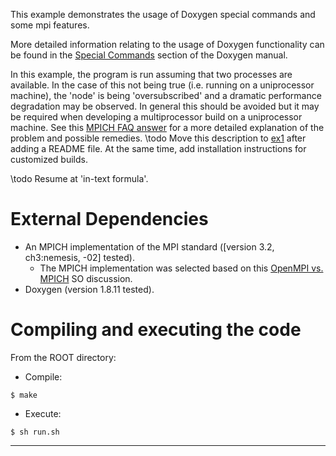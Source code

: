This example demonstrates the usage of Doxygen special commands and some mpi features.

More detailed information relating to the usage of Doxygen functionality can be found in the [Special Commands] section
of the Doxygen manual.
 

In this example, the program is run assuming that two processes are available. In the case of this not being true (i.e.
running on a uniprocessor machine), the 'node' is being 'oversubscribed' and a dramatic performance degradation may be
observed. In general this should be avoided but it may be required when developing a multiprocessor build on a
uniprocessor machine. See this [MPICH FAQ answer][MPICH_FAQ_over] for a more detailed explanation of the problem and
possible remedies.
\todo Move this description to [ex1](../ex1) after adding a README file. At the same time, add installation instructions
for customized builds.

\todo Resume at 'in-text formula'.


# External Dependencies
 
- An MPICH implementation of the MPI standard ([version 3.2, ch3:nemesis, -02] tested).
	- The MPICH implementation was selected based on this [OpenMPI vs. MPICH] SO discussion. 
- Doxygen (version 1.8.11 tested).
 
# Compiling and executing the code
 
From the ROOT directory:
- Compile:
```{sh}
$ make
```
- Execute:
```{sh}
$ sh run.sh
```
 
 
<!-- References: (This is an HTML comment block which is hidden from doxygen and markdown) -->
---
[Special Commands]: https://www.stack.nl/~dimitri/doxygen/manual/commands.html
[OpenMPI vs. MPICH]: https://stackoverflow.com/questions/2427399/mpich-vs-openmpi
[MPICH_FAQ_over]: https://wiki.mpich.org/mpich/index.php/Frequently_Asked_Questions#Q:_Why_does_my_MPI_program_run_much_slower_when_I_use_more_processes.3F
